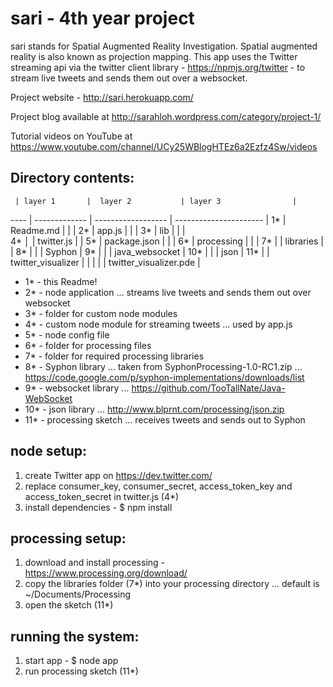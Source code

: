 # sari - 4th year project

sari stands for Spatial Augmented Reality Investigation.
Spatial augmented reality is also known as projection mapping.
This app uses the Twitter streaming api via the twitter client library - https://npmjs.org/twitter - to stream live tweets and sends them out over a websocket.    

Project website - http://sari.herokuapp.com/

Project blog available at http://sarahloh.wordpress.com/category/project-1/

Tutorial videos on YouTube at https://www.youtube.com/channel/UCy25WBlogHTEz6a2Ezfz4Sw/videos

## Directory contents:

     | layer 1       |  layer 2           | layer 3                |
---- | ------------- | ------------------ | ---------------------- |
 1*  | Readme.md     |                    |                        |
 2*  | app.js        |                    |                        | 
 3*  | lib           |                    |                        |        
 4*  │               | twitter.js         |                        |
 5*  | package.json  |                    |                        |
 6*  | processing    |                    |                        |
 7*  |               | libraries          |                        |
 8*  |               |                    | Syphon                 |
 9*  |               |                    | java_websocket         |
10*  |               |                    | json                   |
11*  |               | twitter_visualizer |                        |
     |               |                    | twitter_visualizer.pde |

-  1* - this Readme!
-  2* - node application ... streams live tweets and sends them out over websocket
-  3* - folder for custom node modules
-  4* - custom node module for streaming tweets ... used by app.js
-  5* - node config file
-  6* - folder for processing files
-  7* - folder for required processing libraries
-  8* - Syphon library ... taken from SyphonProcessing-1.0-RC1.zip ... https://code.google.com/p/syphon-implementations/downloads/list
-  9* - websocket library ... https://github.com/TooTallNate/Java-WebSocket
- 10* - json library ... http://www.blprnt.com/processing/json.zip
- 11* - processing sketch ... receives tweets and sends out to Syphon


## node setup:

 1. create Twitter app on https://dev.twitter.com/
 2. replace consumer_key, consumer_secret, access_token_key and access_token_secret in twitter.js (4*)
 3. install dependencies - $ npm install

## processing setup:

 1. download and install processing - https://www.processing.org/download/
 2. copy the libraries folder (7*) into your processing directory ... default is ~/Documents/Processing
 3. open the sketch (11*) 

 
## running the system:

 1. start app - $ node app
 2. run processing sketch (11*)
